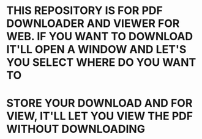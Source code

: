 # THIS REPOSITORY IS FOR PDF DOWNLOADER AND VIEWER FOR WEB. IF YOU WANT TO DOWNLOAD IT'LL OPEN A WINDOW AND LET'S YOU SELECT WHERE DO YOU WANT TO
# STORE YOUR DOWNLOAD AND FOR VIEW, IT'LL LET YOU VIEW THE PDF WITHOUT DOWNLOADING